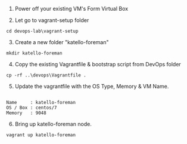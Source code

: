 1. Power off your existing VM's Form Virtual Box

2. Let go to vagrant-setup folder 
```
cd devops-lab\vagrant-setup
```

3. Create a new folder "katello-foreman"
```
mkdir katello-foreman
```

4. Copy the existing Vagrantfile & bootstrap script from DevOps folder

```
cp -rf ..\devops\Vagrantfile . 
```

5. Update the vagrantfile with the OS Type, Memory & VM Name.
```

Name     : katello-foreman
OS / Box : centos/7
Memory   : 9048
```

6. Bring up katello-foreman node. 
```
vagrant up katello-foreman
```
